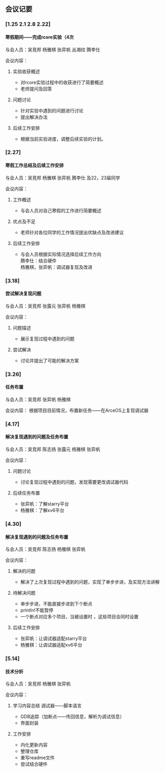 ## 会议记要

### [1.25 2.1 2.8 2.22]   

#### 寒假期间——完成rcore实验（4次

与会人员：吴竞邦 杨雅棋 张弈帆 丛湘纹 腾李仕  

会议内容：

1. 实验收获概述
   - 对rcore实验过程中的收获进行了简要概述
   - 老师提问及回答

2. 问题讨论
   - 针对实验中遇到的问题进行讨论
   - 提出解决办法

3. 后续工作安排
   - 根据当前实验进度，调整后续实验的计划。



### [2.27] 

#### 寒假工作总结及后续工作安排

与会人员：吴竞邦 杨雅棋 张弈帆 腾李仕 及22，23届同学  

会议内容：

1. 工作概述
   - 与会人员对自己寒假的工作进行简要概述

2. 优点及不足
   - 老师针对各位同学的工作情况提出优缺点及改进建议

3. 后续工作安排
   - 与会人员根据实际情况选择后续工作方向  
   腾李仕：结合硬件   
   杨雅棋，张弈帆：调试器复现及改进


### [3.18]   

#### 尝试解决复现问题

与会人员：吴竞邦 张露元 张弈帆 杨雅棋 

会议内容：

1. 问题描述
   - 展示复现过程中遇到的问题

2. 尝试解决
   - 讨论并提出了可能的解决方案



### [3.26]

#### 任务布置
   
与会人员：吴竞邦 张弈帆 杨雅棋

会议内容：
根据项目目前情况，布置新任务——在ArceOS上复现调试器



### [4.17]   

#### 解决复现遇到的问题及任务布置

与会人员：吴竞邦 陈志扬 张露元 杨雅棋 张弈帆 

会议内容：
1. 问题讨论
   - 讨论复现过程中遇到的问题，发现需要更改调试器代码

2. 后续任务布置
   - 张弈帆：了解starry平台
   - 杨雅棋：了解xv6平台


### [4.30]  

#### 解决复现遇到的问题及任务布置
 
与会人员：吴竞邦 陈志扬 杨雅棋 张弈帆 

会议内容：
1. 解决的问题
   - 解决了上次复现过程中遇到的问题，实现了单步步进，及实现方法讲解

2. 待解决问题
   - 单步步进，不能直接步进到下个断点
   - println!不能暂停
   - 一个断点对应多个项目，当被设置时 ，这些项目会同时设置

3. 后续工作安排
   - 张弈帆：让调试器适配starry平台
   - 杨雅棋：让调试器适配xv6平台


### [5.14]   

#### 技术分析

与会人员：吴竞邦 杨雅棋 张弈帆 

会议内容：

1. 学习内容总结
   调试器——脚本语言
   - GDB追踪（加断点——传回信息，解析为调试信息）
   - 界面封装

2. 工作安排
   - 内化更新内容
   - 整理仓库
   - 重写readme文件
   - 尝试结合硬件
